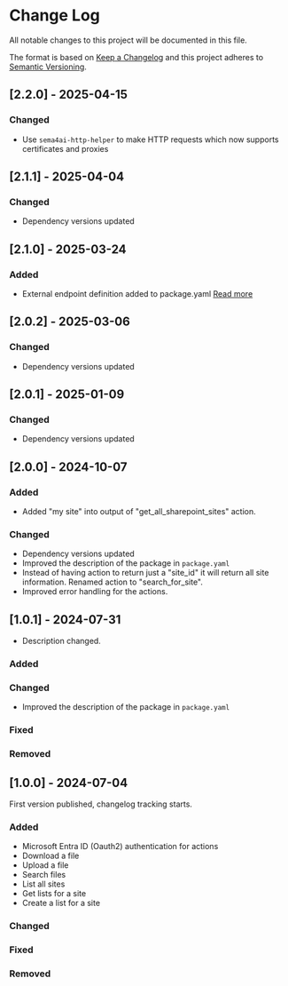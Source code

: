 # Change Log

All notable changes to this project will be documented in this file.

The format is based on [Keep a Changelog](https://keepachangelog.com/)
and this project adheres to [Semantic Versioning](https://semver.org/).

## [2.2.0] - 2025-04-15

### Changed

- Use `sema4ai-http-helper` to make HTTP requests which now supports certificates and proxies

## [2.1.1] - 2025-04-04

### Changed

- Dependency versions updated

## [2.1.0] - 2025-03-24

### Added

- External endpoint definition added to package.yaml [Read more](https://sema4.ai/docs/team-edition/marketplace/snowflake-admin#managing-external-access)

## [2.0.2] - 2025-03-06

### Changed

- Dependency versions updated

## [2.0.1] - 2025-01-09

### Changed

- Dependency versions updated

## [2.0.0] - 2024-10-07

### Added

- Added "my site" into output of "get_all_sharepoint_sites" action.

### Changed

- Dependency versions updated
- Improved the description of the package in `package.yaml`
- Instead of having action to return just a "site_id" it will return
  all site information. Renamed action to "search_for_site".
- Improved error handling for the actions.

## [1.0.1] - 2024-07-31

- Description changed.

### Added

### Changed

- Improved the description of the package in `package.yaml`

### Fixed

### Removed

## [1.0.0] - 2024-07-04

First version published, changelog tracking starts.

### Added

- Microsoft Entra ID (Oauth2) authentication for actions
- Download a file
- Upload a file
- Search files
- List all sites
- Get lists for a site
- Create a list for a site

### Changed

### Fixed

### Removed
